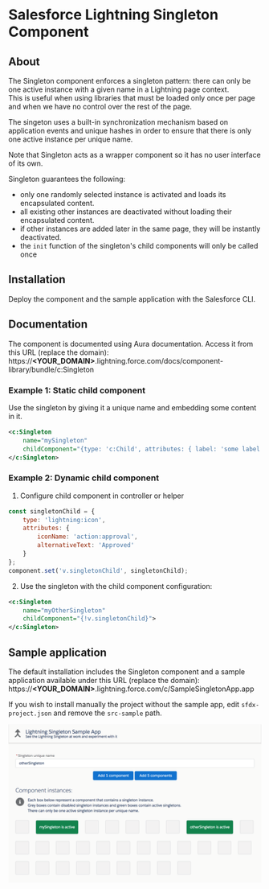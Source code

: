 # Salesforce Lightning Singleton Component

## About
The Singleton component enforces a singleton pattern: there can only be one active instance with a given name in a Lightning page context.<br/>
This is useful when using libraries that must be loaded only once per page and when we have no control over the rest of the page.

The singeton uses a built-in synchronization mechanism based on application events and unique hashes in order to ensure that there is only one active instance per unique name.

Note that Singleton acts as a wrapper component so it has no user interface of its own.

Singleton guarantees the following:

- only one randomly selected instance is activated and loads its encapsulated content.
- all existing other instances are deactivated without loading their encapsulated content.
- if other instances are added later in the same page, they will be instantly deactivated.
- the `init` function of the singleton's child components will only be called once


## Installation

Deploy the component and the sample application with the Salesforce CLI.

## Documentation
The component is documented using Aura documentation. Access it from this URL (replace the domain):<br/>
https://<b>&lt;YOUR_DOMAIN&gt;</b>.lightning.force.com/docs/component-library/bundle/c:Singleton

### Example 1: Static child component

Use the singleton by giving it a unique name and embedding some content in it.

```xml
<c:Singleton
    name="mySingleton"
    childComponent="{type: 'c:Child', attributes: { label: 'some label' }}">
</c:Singleton>
```

### Example 2: Dynamic child component
1. Configure child component in controller or helper
```js
const singletonChild = {
    type: 'lightning:icon',
    attributes: {
        iconName: 'action:approval',
        alternativeText: 'Approved'
    }
};
component.set('v.singletonChild', singletonChild);
```
2. Use the singleton with the child component configuration:
```xml
<c:Singleton
    name="myOtherSingleton"
    childComponent="{!v.singletonChild}">
</c:Singleton>
```

## Sample application
The default installation includes the Singleton component and a sample application available under this URL (replace the domain):<br/>
https://<b>&lt;YOUR_DOMAIN&gt;</b>.lightning.force.com/c/SampleSingletonApp.app

If you wish to install manually the project without the sample app, edit `sfdx-project.json` and remove the `src-sample` path.

<img src="gfx/sample-app-screenshot.png" width="900" align="center" alt="Sample app screenshot"/>
